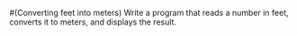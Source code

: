 #(Converting feet into meters) Write a program that reads a number in feet, converts it
to meters, and displays the result.
